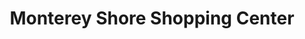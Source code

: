 ---
title: "Monterey Shore Shopping Center"
url: /palm-desert/monterey-shore-shopping-center/
shop: Einkaufszentrum
---